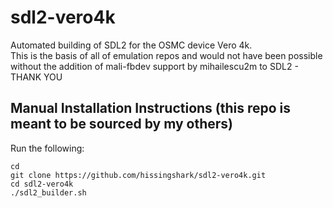 # sdl2-vero4k

Automated building of SDL2 for the OSMC device Vero 4k.  
This is the basis of all of emulation repos and would not have been possible without the addition of mali-fbdev support by mihailescu2m to SDL2 - THANK YOU

## Manual Installation Instructions (this repo is meant to be sourced by my others)
Run the following:
```
cd
git clone https://github.com/hissingshark/sdl2-vero4k.git
cd sdl2-vero4k
./sdl2_builder.sh
```
